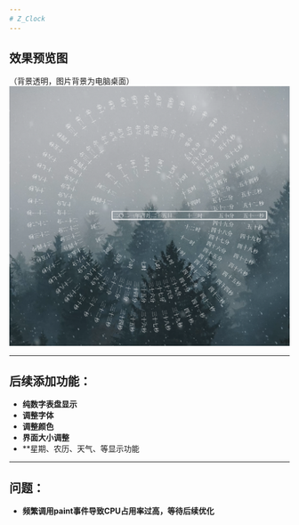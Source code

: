 ```yaml
---
# Z_Clock
---
```

## 效果预览图   
（背景透明，图片背景为电脑桌面）    
![Clock.png](https://github.com/ROMOCN/Z_Clock/raw/master/effectImg/Clock.png)    

---
## 后续添加功能：  
+ **纯数字表盘显示**    
+ **调整字体**   
+ **调整颜色**
+ **界面大小调整**
+ **星期、农历、天气、等显示功能
---
## 问题：
+ **频繁调用paint事件导致CPU占用率过高，等待后续优化**
